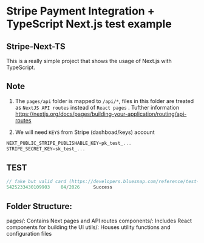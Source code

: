# Stripe Payment Integration + TypeScript Next.js test example

## Stripe-Next-TS

This is a really simple project that shows the usage of Next.js with TypeScript.

## Note

1) The `pages/api` folder is mapped to `/api/*`, files in this folder are treated as `NextJS API routes` instead of `React pages` . Tufther information https://nextjs.org/docs/pages/building-your-application/routing/api-routes

2) We will need `KEYS` from Stripe (dashboad/keys) account

```js
NEXT_PUBLIC_STRIPE_PUBLISHABLE_KEY=pk_test_...
STRIPE_SECRET_KEY=sk_test_...
```

## TEST

```js
// fake but valid card (https://developers.bluesnap.com/reference/test-credit-cards)
5425233430109903	04/2026	    Success
```


## Folder Structure:

pages/: Contains Next pages and API routes
components/: Includes React components for building the UI
utils/: Houses utility functions and configuration files


